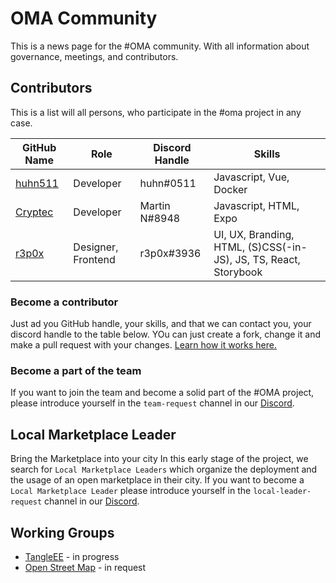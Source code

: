 # OMA Community

This is a news page for the #OMA community. With all information about governance, meetings, and contributors.

## Contributors

This is a list will all persons, who participate in the #oma project in any case.

| GitHub Name                           | Role               | Discord Handle | Skills                                                           |
| ------------------------------------- | ------------------ | -------------- | ---------------------------------------------------------------- |
| [huhn511](https://github.com/huhn511) | Developer          | huhn#0511      | Javascript, Vue, Docker                                          |
| [Cryptec](https://github.com/cryptec) | Developer          | Martin N#8948  | Javascript, HTML, Expo                                           |
| [r3p0x](https://github.com/r3pox)     | Designer, Frontend | r3p0x#3936     | UI, UX, Branding, HTML, (S)CSS(-in-JS), JS, TS, React, Storybook |

### Become a contributor

Just ad you GitHub handle, your skills, and that we can contact you, your discord handle to the table below. YOu can just create a fork, change it and make a pull request with your changes. [Learn how it works here.](./how-tos/01-create-merge-request.md)

### Become a part of the team

If you want to join the team and become a solid part of the #OMA project, please introduce yourself in the `team-request` channel in our [Discord](https://discord.gg/XDQQcJC).

## Local Marketplace Leader

Bring the Marketplace into your city
In this early stage of the project, we search for `Local Marketplace Leaders` which organize the deployment and the usage of an open marketplace in their city.
If you want to become a `Local Marketplace Leader` please introduce yourself in the `local-leader-request` channel in our [Discord](https://discord.gg/XDQQcJC).

## Working Groups

- [TangleEE](https://tangle.ee/) - in progress
- [Open Street Map](https://www.openstreetmap.org) - in request
